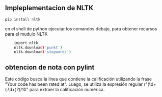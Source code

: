 ## Impleplementacion de NLTK
```sh
pip install nltk
```
en el shell de python ejecutar los comandos debajo, para obtener recursos para el mudulo NLTK
```sh
    import nltk
    nltk.download('punkt')
    nltk.download('stopwords')
```
## obtencion de nota con pylint

Este código busca la línea que contiene la calificación utilizando la frase "Your code has been rated at". Luego, se utiliza la expresión regular r"(\d+(\.\d+)?)\/10" para extraer la calificación numérica.
